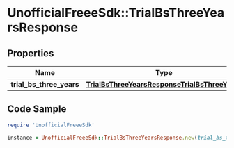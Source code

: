 # UnofficialFreeeSdk::TrialBsThreeYearsResponse

## Properties

Name | Type | Description | Notes
------------ | ------------- | ------------- | -------------
**trial_bs_three_years** | [**TrialBsThreeYearsResponseTrialBsThreeYears**](TrialBsThreeYearsResponseTrialBsThreeYears.md) |  | 

## Code Sample

```ruby
require 'UnofficialFreeeSdk'

instance = UnofficialFreeeSdk::TrialBsThreeYearsResponse.new(trial_bs_three_years: null)
```


